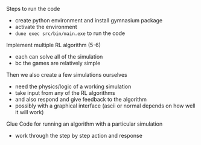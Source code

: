Steps to run the code
- create python environment and install gymnasium package
- activate the environment
- `dune exec src/bin/main.exe` to run the code


Implement multiple RL algorithm (5-6)
- each can solve all of the simulation
- bc the games are relatively simple

Then we also create a few simulations ourselves
- need the physics/logic of a working simulation
- take input from any of the RL algorithms
- and also respond and give feedback to the algorithm
- possibly with a graphical interface (ascii or normal depends on how well it will work) 

Glue Code for running an algorithm with a particular simulation
- work through the step by step action and response



